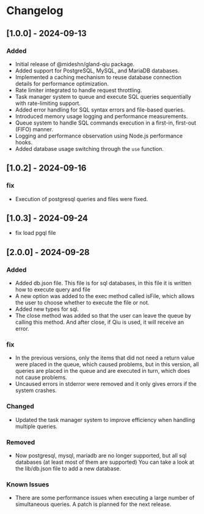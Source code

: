 # Changelog

## [1.0.0] - 2024-09-13
### Added
- Initial release of @mideshn/gland-qiu package.
- Added support for PostgreSQL, MySQL, and MariaDB databases.
- Implemented a caching mechanism to reuse database connection details for performance optimization.
- Rate limiter integrated to handle request throttling.
- Task manager system to queue and execute SQL queries sequentially with rate-limiting support.
- Added error handling for SQL syntax errors and file-based queries.
- Introduced memory usage logging and performance measurements.
- Queue system to handle SQL commands execution in a first-in, first-out (FIFO) manner.
- Logging and performance observation using Node.js performance hooks.
- Added database usage switching through the `use` function.

## [1.0.2] - 2024-09-16
### fix
- Execution of postgresql queries and files were fixed.
## [1.0.3] - 2024-09-24
- fix load pgql file 
  
## [2.0.0] - 2024-09-28
### Added
- Added db.json file. This file is for sql databases, in this file it is written how to execute query and file
- A new option was added to the exec method called isFile, which allows the user to choose whether to execute the file or not.
- Added new types for sql.
- The close method was added so that the user can leave the queue by calling this method. And after close, if Qiu is used, it will receive an error.

### fix
- In the previous versions, only the items that did not need a return value were placed in the queue, which caused problems, but in this version, all queries are placed in the queue and are executed in turn, which does not cause problems.
- Uncaused errors in stderror were removed and it only gives errors if the system crashes.

### Changed
- Updated the task manager system to improve efficiency when handling multiple queries.
### Removed
- Now postgresql, mysql, mariadb are no longer supported, but all sql databases (at least most of them are supported) You can take a look at the lib/db.json file to add a new database.
### Known Issues
- There are some performance issues when executing a large number of simultaneous queries. A patch is planned for the next release.